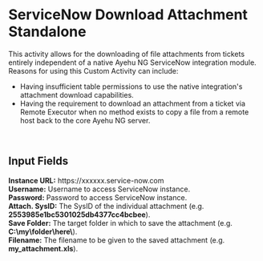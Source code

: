 <h1>ServiceNow Download Attachment Standalone</h1>

This activity allows for the downloading of file attachments from tickets entirely independent of a native Ayehu NG ServiceNow integration module.  Reasons for using this Custom Activity can include:
<br>
<ul>
  <li>Having insufficient table permissions to use the native integration's attachment download capabilities.</li>
  <li>Having the requirement to download an attachment from a ticket via Remote Executor when no method exists to copy a file from a remote host back to the core Ayehu NG server.</li>
</ul>
<br>
<h2>Input Fields</h2>
<b>Instance URL:</b> https://xxxxxx.service-now.com
<br>
<b>Username:</b> Username to access ServiceNow instance.
<br>
<b>Password:</b> Password to access ServiceNow instance.
<br>
<b>Attach. SysID:</b> The SysID of the individual attachment (e.g. <b>2553985e1bc5301025db4377cc4bcbee</b>).
<br>
<b>Save Folder:</b> The target folder in which to save the attachment (e.g. <b>C:\my\folder\here\</b>).
<br>
<b>Filename:</b> The filename to be given to the saved attachment (e.g. <b>my_attachment.xls</b>).
